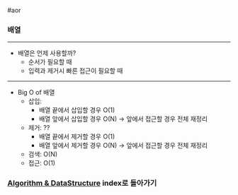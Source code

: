 #aor
### 배열
----
- 배열은 언제 사용할까?
  - 순서가 필요할 때
  - 입력과 제거시 빠른 접근이 필요할 때
----
- Big O of 배열
  - 삽입: 
    - 배열 끝에서 삽입할 경우 O(1)
    - 배열 앞에서 삽입할 경우 O(N)
    -> 앞에서 접근할 경우 전체 재정리
  - 제거: ??
    - 배열 끝에서 제거할 경우 O(1)
    - 배열 앞에서 제거할 경우 O(N)
    -> 앞에서 접근할 경우 전체 재정리
  - 검색: O(N)
  - 접근: O(1)
### [Algorithm & DataStructure](../../../Dev-Index/Algorithm%20&%20DataStructure.md) index로 돌아가기